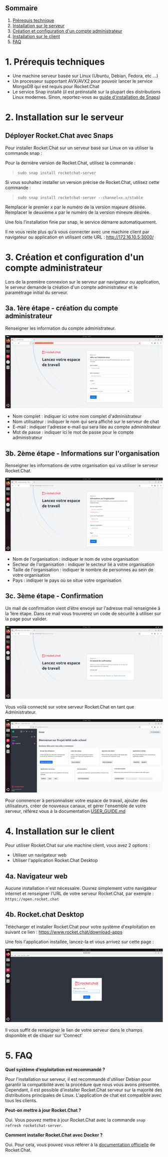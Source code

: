 ## Sommaire

1. [Prérequis technique](#prerequis-technique)
2. [Installation sur le serveur](#installation-sur-le-serveur)
3. [Création et configuration d'un compte administrateur](#creation-et-configuration-d'un-compte-administrateur)
4. [Installation sur le client](#installation-sur-le-client)
5. [FAQ](#faq)

# 1. Prérequis techniques
<span id="prerequis-techniques"></span>
- Une machine serveur basée sur Linux (Ubuntu, Debian, Fedora, etc ...)
- Un processeur supportant AVX/AVX2 pour pouvoir lancer le service MongoDB qui est requis pour Rocket.Chat
- Le service Snap installé (il est préinstallé sur la plupart des distributions Linux modernes. Sinon, reportez-vous au [guide d'installation de Snaps](https://snapcraft.io/docs/installing-snapd))
# 2. Installation sur le serveur
<span id="installation-sur-le-serveur"></span>
## Déployer Rocket.Chat avec Snaps

Pour installer Rocket.Chat sur un serveur basé sur Linux on va utiliser la commande snap :

Pour la dernière version de Rocket.Chat, utilisez la commande :
>`sudo snap install rocketchat-server`
	
Si vous souhaitez installer un version précise de Rocket.Chat, utilisez cette commande :
>`sudo snap install rocketchat-server --channel=x.x/stable`

Remplacer le premier *x* par le numéro de la version majeure désirée.
Remplacer le deuxième *x* par le numéro de la version mineure désirée.

Une fois l’installation finie par snap, le service démarre automatiquement.

Il ne vous reste plus qu'à vous connecter avec une machine client par navigateur ou application en utilisant cette URL : http://172.16.10.5:3000/

# 3. Création et configuration d'un compte administrateur
<span id="creation-et-configuration-d'un-compte-administrateur"></span>
Lors de la première connexion sur le serveur par navigateur ou application,
le serveur demande la création d'un compte administrateur et le paramétrage initial du serveur.

## 3a. 1ère étape - création du compte administrateur

Renseigner les information du compte administrateur.

![admin_config](Ressources/install_imgs/Install_admin_config.png)

- Nom complet : indiquer ici votre nom complet d'administrateur
- Nom utilisateur : indiquer le nom qui sera affiché sur le serveur de chat
- E-mail : indiquer l'adresse e-mail qui sera liée au compte administrateur
- Mot de passe : indiquer ici le mot de passe pour le compte administrateur

## 3b. 2ème étape - Informations sur l'organisation

Renseigner les informations de votre organisation qui va utiliser le serveur Rocket.Chat.

![orga_config](Ressources/install_imgs/install_orga_config.png)

- Nom de l'organisation : indiquer le nom de votre organisation
- Secteur de l'organisation : indiquer le secteur lié a votre organisation 
- Taille de l'organisation : indiquer le nombre de personnes  au sein de votre organisation
- Pays : indiquer le pays où se situe votre organisation

## 3c. 3ème étape - Confirmation

Un mail de confirmation vient d’être envoyé sur l'adresse mail renseignée à la 1ère étape.
Dans ce mail vous trouverez un code de sécurité à utiliser sur la page pour valider.

![security_check](Ressources/install_imgs/install_security_check.png)

Vous voilà connecté sur votre serveur Rocket.Chat en tant que Administrateur.

![admin_dashboard](Ressources/install_imgs/install_admin_dashboard.png)

Pour commencer à personnaliser votre espace de travail, ajouter des utilisateurs, créer de nouveaux canaux, et gérer l'ensemble de votre serveur, référez vous à la documentation [USER_GUIDE.md](https://github.com/WildCodeSchool/TSSR-2503-P1-G2-ServeurDeChat/blob/c5851948e9ee321d73bdbf4ff8a145df496df95e/USER_GUIDE.md)

# 4. Installation sur le client
<span id="installation-sur-le-client"></span>
Pour utiliser Rocket.Chat sur une machine client, vous avez 2 options :

- Utiliser un navigateur web
- Utiliser l'application Rocket.Chat Desktop

## 4a. Navigateur web

Aucune installation n'est nécessaire. Ouvrez simplement votre navigateur internet et renseigner l'URL de votre serveur Rocket.Chat, par exemple : `https://open.rocket.chat`

## 4b. Rocket.chat Desktop

Télécharger et installer Rocket.Chat pour votre système d'exploitation en suivant ce lien : 
https://www.rocket.chat/download-apps

Une fois l'application installée, lancez-la et vous arrivez sur cette page :

![app_connect](Ressources/install_imgs/install_app_connect.png)

Il vous suffit de renseigner le lien de votre serveur dans le champs disponible et de cliquer sur 'Connect'


# 5. FAQ
<span id="faq"></span>

**Quel système d’exploitation est recommandé ?** 

Pour l'installation sur serveur, il est recommandé d'utiliser Debian pour garantir la compatibilité avec la procédure que nous vous avons présentée. Cependant, il est possible d'installer Rocket.Chat serveur sur la majorité des distributions principales de Linux. L'application de chat est compatible avec tous les clients.

**Peut-on mettre à jour Rocket.Chat ?** 

Oui. Vous pouvez mettre à jour Rocket.Chat avec la commande `snap refresh rocketchat-server`.

**Comment installer Rocket.Chat avec Docker ?**

Oui. Pour cela, vous pouvez vous référer à la [documentation officielle](https://docs.rocket.chat/docs/deploy-with-docker-docker-compose) de Rocket.Chat.
